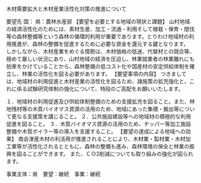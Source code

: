 木材需要拡大と木材産業活性化対策の推進について

要望先	国：
	県：農林水産部
【要望を必要とする地域の現状と課題】
山村地域の経済活性化のためには、素材生産、加工・流通・利用そして植栽・保育・間伐等の森林整備等という森林の循環的利用が重要であります。とりわけ地域材の利用推進が、森林の整備を促進するために必要な資金を還元する鍵となります。
しかしながら、木材産業をめぐる情勢は、木材価格の低迷、代替材との競合等、極めて厳しい状況にあり、山村地域の経済を圧迫し、林業就業者の林業離れにも拍車をかけていることから、森林整備の低コスト化や国産材の安定供給体制を確立し、林業の活性化を図る必要があります。
【要望事項の内容】
つきましては、地域材の利用促進と木材産業の活性化を図るため、諸施策の拡充強化と、これに係る試験研究体制の強化について、特段のご高配をお願いいたします。

１．地域材の利用促進及び供給体制整備のための支援拡充を図ること。また、林地残材等の木質バイオマス資源の活用のため、地域にあった集積・搬出等について更なる支援策を講じること。
２．公共施設建設等への地域材の積極的な利用促進を図ること。
３．木質バイオマス資源の活用のため、チッパー等加工施設整備や木質ボイラー等の導入を支援すること。
【要望の達成による地域への効果】
南会津産木材の利活用が推進されることにより、木材業・製材業・木材加工業等が活性化されるとともに、森林の整備も進み、森林環境の保全と林業の振興を図ることができます。
また、ＣＯ2削減についても取り組みの強化が図られます。










事業主体：県　要望：継続　事業：継続